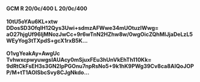 #### GCM R 20/0c/400 L 20/0c/400
**10tU5oYAu6KL+xtw**<br/>**DDosSD3OfqIH12Qys3Uwi+sdmzAFWwe34mUOtuzlWwg=**<br/>**aO27hjgUf96IjMNozJwCc+9r6wTnN2HZhw8w/0wgOicZQhMlJjaDeLzL5WEyYog3tTXpdS+gcX1rxB5K...**<br/><br/>
**O1vgYeakAy+AwgUc**<br/>**TvhwxcpwyuwgsIAUAcy0mSjuxFEu3hUnVkEhTh110Kk=**<br/>**9dRtCkFsEH3s3GN2lpPGOnu7npRsNo5+9k1hK9PWg39Cv8ca8AIQoJOPP/M+tT1AOlSbcSvy8CJgNkdo...**